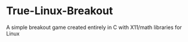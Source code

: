 # True-Linux-Breakout
A simple breakout game created entirely in C with X11/math libraries for Linux 
